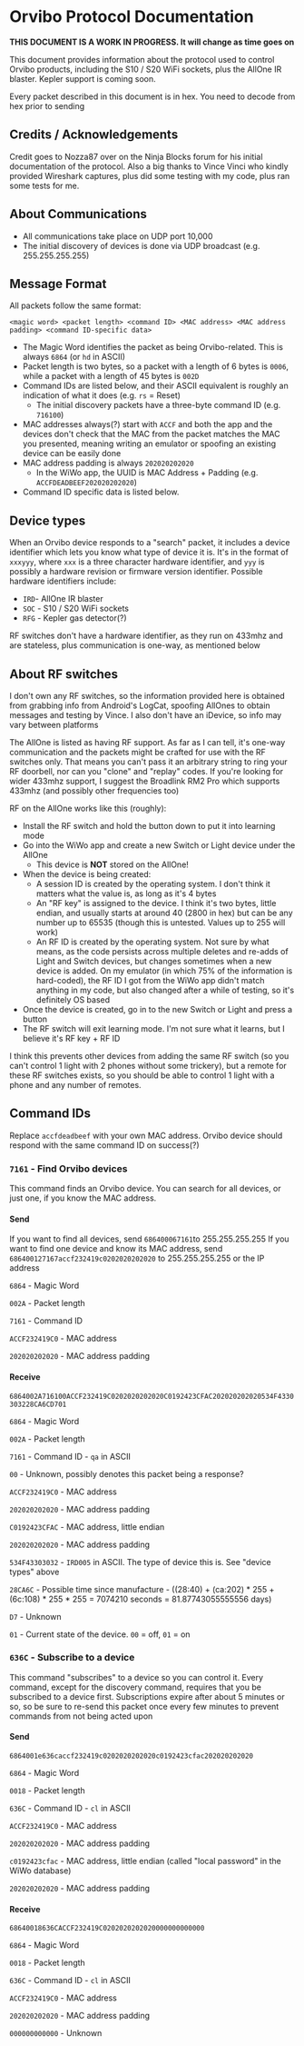 # Orvibo Protocol Documentation
**THIS DOCUMENT IS A WORK IN PROGRESS. It will change as time goes on**

This document provides information about the protocol used to control Orvibo products, including the S10 / S20 WiFi sockets, plus the AllOne IR blaster. Kepler support is coming soon.

Every packet described in this document is in hex. You need to decode from hex prior to sending

## Credits / Acknowledgements
Credit goes to Nozza87 over on the Ninja Blocks forum for his initial documentation of the protocol. Also a big thanks to Vince Vinci who kindly provided Wireshark captures, plus did some testing with my code, plus ran some tests for me.

## About Communications
 * All communications take place on UDP port 10,000
 * The initial discovery of devices is done via UDP broadcast (e.g. 255.255.255.255)

## Message Format
All packets follow the same format:

 `<magic word> <packet length> <command ID> <MAC address> <MAC address padding> <command ID-specific data>`

  * The Magic Word identifies the packet as being Orvibo-related. This is always `6864` (or `hd` in ASCII)
  * Packet length is two bytes, so a packet with a length of 6 bytes is `0006`, while a packet with a length of 45 bytes is `002D`
  * Command IDs are listed below, and their ASCII equivalent is roughly an indication of what it does (e.g. `rs` = Reset)
    * The initial discovery packets have a three-byte command ID (e.g. `716100`)
  * MAC addresses always(?) start with `ACCF` and both the app and the devices don't check that the MAC from the packet matches the MAC you presented, meaning writing an emulator or spoofing an existing device can be easily done
  * MAC address padding is always `202020202020`
    * In the WiWo app, the UUID is MAC Address + Padding (e.g. `ACCFDEADBEEF202020202020`)
  * Command ID specific data is listed below.

## Device types
When an Orvibo device responds to a "search" packet, it includes a device identifier which lets you know what type of device it is. It's in the format of `xxxyyy`, where `xxx` is a three character hardware identifier, and `yyy` is possibly a hardware revision or firmware version identifier. Possible hardware identifiers include:

* `IRD`- AllOne IR blaster
* `SOC` - S10 / S20 WiFi sockets
* `RFG` - Kepler gas detector(?)

RF switches don't have a hardware identifier, as they run on 433mhz and are stateless, plus communication is one-way, as mentioned below

## About RF switches
I don't own any RF switches, so the information provided here is obtained from grabbing info from Android's LogCat, spoofing AllOnes to obtain messages and testing by Vince. I also don't have an iDevice, so info may vary between platforms

The AllOne is listed as having RF support. As far as I can tell, it's one-way communication and the packets might be crafted for use with the RF switches only. That means you can't pass it an arbitrary string to ring your RF doorbell, nor can you "clone" and "replay" codes. If you're looking for wider 433mhz support, I suggest the Broadlink RM2 Pro which supports 433mhz (and possibly other frequencies too)

RF on the AllOne works like this (roughly):

 * Install the RF switch and hold the button down to put it into learning mode
 * Go into the WiWo app and create a new Switch or Light device under the AllOne
   * This device is **NOT** stored on the AllOne!
 * When the device is being created:
   * A session ID is created by the operating system. I don't think it matters what the value is, as long as it's 4 bytes
   * An "RF key" is assigned to the device. I think it's two bytes, little endian, and usually starts at around 40 (2800 in hex) but can be any number up to 65535 (though this is untested. Values up to 255 will work)
   * An RF ID is created by the operating system. Not sure by what means, as the code persists across multiple deletes and re-adds of Light and Switch devices, but changes sometimes when a new device is added. On my emulator (in which 75% of the information is hard-coded), the RF ID I got from the WiWo app didn't match anything in my code, but also changed after a while of testing, so it's definitely OS based
 * Once the device is created, go in to the new Switch or Light and press a button
 * The RF switch will exit learning mode. I'm not sure what it learns, but I believe it's RF key + RF ID

 I think this prevents other devices from adding the same RF switch (so you can't control 1 light with 2 phones without some trickery), but a remote for these RF switches exists, so you should be able to control 1 light with a phone and any number of remotes.

## Command IDs

Replace `accfdeadbeef` with your own MAC address. Orvibo device should respond with the same command ID on success(?)

### `7161` - Find Orvibo devices
This command finds an Orvibo device. You can search for all devices, or just one, if you know the MAC address.

#### Send
If you want to find all devices, send `686400067161`to 255.255.255.255
If you want to find one device and know its MAC address, send `686400127167accf232419c0202020202020` to 255.255.255.255 or the IP address

`6864` - Magic Word

`002A` - Packet length

`7161` - Command ID

`ACCF232419C0` - MAC address

`202020202020` - MAC address padding


#### Receive ####
`6864002A716100ACCF232419C0202020202020C0192423CFAC202020202020534F4330303228CA6CD701`

`6864` - Magic Word

`002A` - Packet length

`7161` - Command ID - `qa` in ASCII

`00`   - Unknown, possibly denotes this packet being a response?

`ACCF232419C0` - MAC address

`202020202020` - MAC address padding

`C0192423CFAC` - MAC address, little endian

`202020202020` - MAC address padding

`534F43303032` - `IRD005` in ASCII. The type of device this is. See "device types" above

`28CA6C` - Possible time since manufacture -  ((28:40) + (ca:202) * 255 + (6c:108) * 255 * 255 = 7074210 seconds = 81.87743055555556 days)

`D7` - Unknown

`01` - Current state of the device. `00` = off, `01` = on


### `636C` - Subscribe to a device
This command "subscribes" to a device so you can control it. Every command, except for the discovery command, requires that you be subscribed to a device first. Subscriptions expire after about 5 minutes or so, so be sure to re-send this packet once every few minutes to prevent commands from not being acted upon

#### Send
`6864001e636caccf232419c0202020202020c0192423cfac202020202020`

`6864` - Magic Word

`0018` - Packet length

`636C` - Command ID - `cl` in ASCII

`ACCF232419C0` - MAC address

`202020202020` - MAC address padding

`c0192423cfac` - MAC address, little endian (called "local password" in the WiWo database)

`202020202020` - MAC address padding


#### Receive ####
`68640018636CACCF232419C0202020202020000000000000`

`6864` - Magic Word

`0018` - Packet length

`636C` - Command ID - `cl` in ASCII

`ACCF232419C0` - MAC address

`202020202020` - MAC address padding

`000000000000` - Unknown
